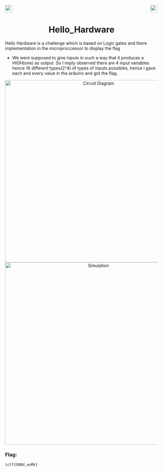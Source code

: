 <div>
   <a href="https://indy.ctf.eng.run/challenge/7"><img src="https://img.shields.io/badge/Hell0 Hardware%20--%202-Click%20to%20Solve-green[700]" height="25"></a>
  <img src="https://img.shields.io/badge/Points%3A-75-red" align="right" height="25">
</div>

<div align="center">
    <h1>Hello_Hardware</h1>
</div>

Hello Hardware is a challenge which is based on Logic gates and there implementation in the microproccessor to display the flag

- We were supposed to give inputs in such a way that it produces a HIGH(one) as output. So I imply observed there are 4 input variables hence 16 different types(2^4) of types of inputs possibles, hence i gave each and every value in the arduino and got the flag.

<div align="center">

<img width="600" alt="Circuit Diagram" src="https://user-images.githubusercontent.com/91147942/175558321-be2080bc-b7e3-4e28-a61f-078357a40808.png">
<img width="600" alt="Simulation" src="https://user-images.githubusercontent.com/91147942/175559507-d0830e58-f7d5-4f38-8530-2afe9de2f9fd.png">

</div> 

### Flag: 

```ictf{G00d_woRk}```